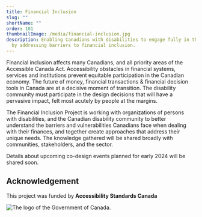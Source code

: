 ```yaml
---
title: Financial Inclusion
slug: ""
shortName: ""
order: 101
thumbnailImage: /media/financial-inclusion.jpg
description: Enabling Canadians with disabilities to engage fully in the economy
  by addressing barriers to financial inclusion.
---
```

Financial inclusion affects many Canadians, and all priority areas of the Accessible Canada Act. Accessibility obstacles in financial systems, services and institutions prevent equitable participation in the Canadian economy. The future of money, financial transactions & financial decision tools in Canada are at a decisive moment of transition. The disability community must participate in the design decisions that will have a pervasive impact, felt most acutely by people at the margins.

The Financial Inclusion Project is working with organizations of persons with disabilities, and the Canadian disability community to better understand the barriers and vulnerabilities Canadians face when dealing with their finances, and together create approaches that address their unique needs. The knowledge gathered will be shared broadly with communities, stakeholders, and the sector.

Details about upcoming co-design events planned for early 2024 will be shared soon.

## Acknowledgement

This project was funded by **Accessibility Standards Canada**

![The logo of the Government of Canada.](/media/canada.png)
